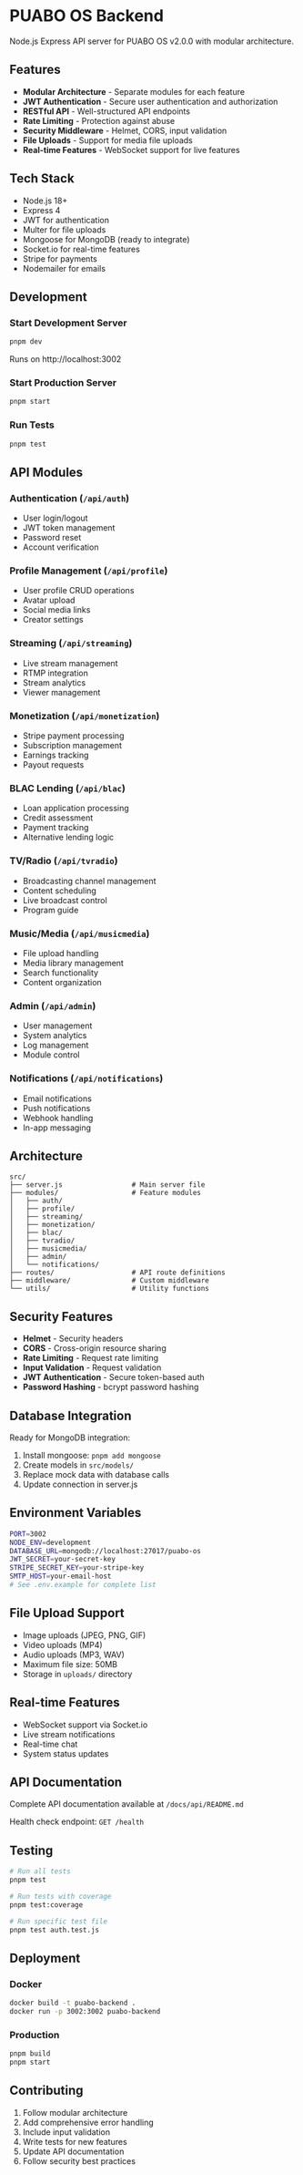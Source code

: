 # PUABO OS Backend

Node.js Express API server for PUABO OS v2.0.0 with modular architecture.

## Features

- **Modular Architecture** - Separate modules for each feature
- **JWT Authentication** - Secure user authentication and authorization
- **RESTful API** - Well-structured API endpoints
- **Rate Limiting** - Protection against abuse
- **Security Middleware** - Helmet, CORS, input validation
- **File Uploads** - Support for media file uploads
- **Real-time Features** - WebSocket support for live features

## Tech Stack

- Node.js 18+
- Express 4
- JWT for authentication
- Multer for file uploads
- Mongoose for MongoDB (ready to integrate)
- Socket.io for real-time features
- Stripe for payments
- Nodemailer for emails

## Development

### Start Development Server
```bash
pnpm dev
```
Runs on http://localhost:3002

### Start Production Server
```bash
pnpm start
```

### Run Tests
```bash
pnpm test
```

## API Modules

### Authentication (`/api/auth`)
- User login/logout
- JWT token management
- Password reset
- Account verification

### Profile Management (`/api/profile`)
- User profile CRUD operations
- Avatar upload
- Social media links
- Creator settings

### Streaming (`/api/streaming`)
- Live stream management
- RTMP integration
- Stream analytics
- Viewer management

### Monetization (`/api/monetization`)
- Stripe payment processing
- Subscription management
- Earnings tracking
- Payout requests

### BLAC Lending (`/api/blac`)
- Loan application processing
- Credit assessment
- Payment tracking
- Alternative lending logic

### TV/Radio (`/api/tvradio`)
- Broadcasting channel management
- Content scheduling
- Live broadcast control
- Program guide

### Music/Media (`/api/musicmedia`)
- File upload handling
- Media library management
- Search functionality
- Content organization

### Admin (`/api/admin`)
- User management
- System analytics
- Log management
- Module control

### Notifications (`/api/notifications`)
- Email notifications
- Push notifications
- Webhook handling
- In-app messaging

## Architecture

```
src/
├── server.js                 # Main server file
├── modules/                  # Feature modules
│   ├── auth/
│   ├── profile/
│   ├── streaming/
│   ├── monetization/
│   ├── blac/
│   ├── tvradio/
│   ├── musicmedia/
│   ├── admin/
│   └── notifications/
├── routes/                   # API route definitions
├── middleware/               # Custom middleware
└── utils/                    # Utility functions
```

## Security Features

- **Helmet** - Security headers
- **CORS** - Cross-origin resource sharing
- **Rate Limiting** - Request rate limiting
- **Input Validation** - Request validation
- **JWT Authentication** - Secure token-based auth
- **Password Hashing** - bcrypt password hashing

## Database Integration

Ready for MongoDB integration:
1. Install mongoose: `pnpm add mongoose`
2. Create models in `src/models/`
3. Replace mock data with database calls
4. Update connection in server.js

## Environment Variables

```bash
PORT=3002
NODE_ENV=development
DATABASE_URL=mongodb://localhost:27017/puabo-os
JWT_SECRET=your-secret-key
STRIPE_SECRET_KEY=your-stripe-key
SMTP_HOST=your-email-host
# See .env.example for complete list
```

## File Upload Support

- Image uploads (JPEG, PNG, GIF)
- Video uploads (MP4)
- Audio uploads (MP3, WAV)
- Maximum file size: 50MB
- Storage in `uploads/` directory

## Real-time Features

- WebSocket support via Socket.io
- Live stream notifications
- Real-time chat
- System status updates

## API Documentation

Complete API documentation available at `/docs/api/README.md`

Health check endpoint: `GET /health`

## Testing

```bash
# Run all tests
pnpm test

# Run tests with coverage
pnpm test:coverage

# Run specific test file
pnpm test auth.test.js
```

## Deployment

### Docker
```bash
docker build -t puabo-backend .
docker run -p 3002:3002 puabo-backend
```

### Production
```bash
pnpm build
pnpm start
```

## Contributing

1. Follow modular architecture
2. Add comprehensive error handling
3. Include input validation
4. Write tests for new features
5. Update API documentation
6. Follow security best practices
